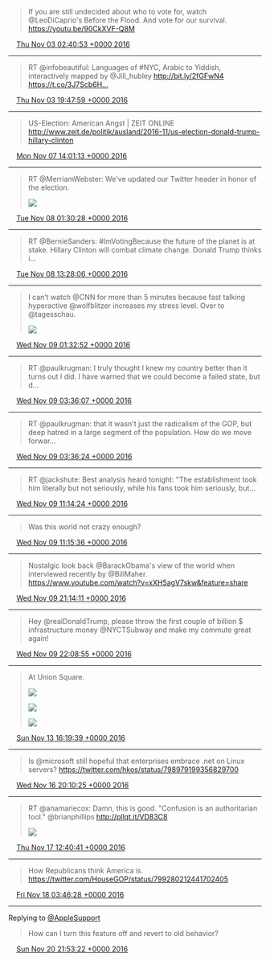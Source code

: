 > If you are still undecided about who to vote for, watch @LeoDiCaprio's Before the Flood. And vote for our survival. https://youtu.be/90CkXVF-Q8M

<img src="media/tweet.ico" width="12" /> [Thu Nov 03 02:40:53 +0000 2016](https://twitter.com/maiertech/status/794006405057572864)

----

> RT @infobeautiful: Languages of #NYC, Arabic to Yiddish, interactively mapped by @Jill_hubley http://bit.ly/2fGFwN4 https://t.co/3J7Scb6H…

<img src="media/tweet.ico" width="12" /> [Thu Nov 03 19:47:59 +0000 2016](https://twitter.com/maiertech/status/794264881478467584)

----

> US-Election: American Angst | ZEIT ONLINE http://www.zeit.de/politik/ausland/2016-11/us-election-donald-trump-hillary-clinton

<img src="media/tweet.ico" width="12" /> [Mon Nov 07 14:01:13 +0000 2016](https://twitter.com/maiertech/status/795627167933693952)

----

> RT @MerriamWebster: We've updated our Twitter header in honor of the election. 
> 
> ![](media/795800623237177344-CwsJYw4XEAEsNXr.jpg)

<img src="media/tweet.ico" width="12" /> [Tue Nov 08 01:30:28 +0000 2016](https://twitter.com/maiertech/status/795800623237177344)

----

> RT @BernieSanders: #ImVotingBecause the future of the planet is at stake. Hillary Clinton will combat climate change. Donald Trump thinks i…

<img src="media/tweet.ico" width="12" /> [Tue Nov 08 13:28:06 +0000 2016](https://twitter.com/maiertech/status/795981223197888512)

----

> I can’t watch @CNN for more than 5 minutes because fast talking hyperactive @wolfblitzer increases my stress level. Over to @tagesschau. 
> 
> ![](media/796163613983653889-CwyKlBSWgAEPXNu.jpg)

<img src="media/tweet.ico" width="12" /> [Wed Nov 09 01:32:52 +0000 2016](https://twitter.com/maiertech/status/796163613983653889)

----

> RT @paulkrugman: I truly thought I knew my country better than it turns out I did. I have warned that we could become a failed state, but d…

<img src="media/tweet.ico" width="12" /> [Wed Nov 09 03:36:07 +0000 2016](https://twitter.com/maiertech/status/796194630224216064)

----

> RT @paulkrugman: that it wasn't just the radicalism of the GOP, but deep hatred in a large segment of the population. How do we move forwar…

<img src="media/tweet.ico" width="12" /> [Wed Nov 09 03:36:24 +0000 2016](https://twitter.com/maiertech/status/796194703855194112)

----

> RT @jackshute: Best analysis heard tonight: "The establishment took him literally but not seriously, while his fans took him seriously, but…

<img src="media/tweet.ico" width="12" /> [Wed Nov 09 11:14:24 +0000 2016](https://twitter.com/maiertech/status/796309960766423040)

----

> Was this world not crazy enough?

<img src="media/tweet.ico" width="12" /> [Wed Nov 09 11:15:36 +0000 2016](https://twitter.com/maiertech/status/796310263939170304)

----

> Nostalgic look back @BarackObama's view of the world when interviewed recently by @BillMaher. https://www.youtube.com/watch?v=xXH5agV7skw&feature=share

<img src="media/tweet.ico" width="12" /> [Wed Nov 09 21:14:11 +0000 2016](https://twitter.com/maiertech/status/796460902300209152)

----

> Hey @realDonaldTrump, please throw the first couple of billion $ infrastructure money @NYCTSubway and make my commute great again!

<img src="media/tweet.ico" width="12" /> [Wed Nov 09 22:08:55 +0000 2016](https://twitter.com/maiertech/status/796474676163833861)

----

> At Union Square. 
> 
> ![](media/797836331309211648-CxJ75cdWIAAsCvT.jpg)
> 
> ![](media/797836331309211648-CxJ75anWgAAIt6B.jpg)
> 
> ![](media/797836331309211648-CxJ75eBXAAAQOMc.jpg)

<img src="media/tweet.ico" width="12" /> [Sun Nov 13 16:19:39 +0000 2016](https://twitter.com/maiertech/status/797836331309211648)

----

> Is @microsoft still hopeful that  enterprises embrace .net on Linux servers? https://twitter.com/hkos/status/798979199356829700

<img src="media/tweet.ico" width="12" /> [Wed Nov 16 20:10:25 +0000 2016](https://twitter.com/maiertech/status/798981569499295744)

----

> RT @anamariecox: Damn, this is good. "Confusion is an authoritarian tool." @brianphillips http://pllqt.it/VD83C8 
> 
> ![](media/799230781511999488-CxZmzINUQAA_9P0.jpg)

<img src="media/tweet.ico" width="12" /> [Thu Nov 17 12:40:41 +0000 2016](https://twitter.com/maiertech/status/799230781511999488)

----

> How Republicans think America is. https://twitter.com/HouseGOP/status/799280212441702405

<img src="media/tweet.ico" width="12" /> [Fri Nov 18 03:46:28 +0000 2016](https://twitter.com/maiertech/status/799458728923766784)

----

Replying to [@AppleSupport](https://twitter.com/AppleSupport/status/800425104878379008)

> How can I turn this feature off and revert to old behavior?

<img src="media/tweet.ico" width="12" /> [Sun Nov 20 21:53:22 +0000 2016](https://twitter.com/maiertech/status/800457031673114628)